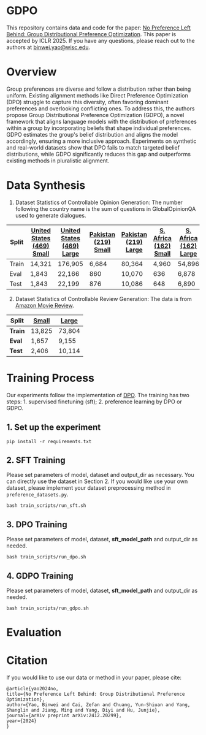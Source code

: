 # GDPO
This repository contains data and code for the paper: [No Preference Left Behind: Group Distributional Preference Optimization](http://arxiv.org/abs/2412.20299). This paper is accepted by ICLR 2025. If you have any questions, please reach out to the authors at binwei.yao@wisc.edu.
# Overview
Group preferences are diverse and follow a distribution rather than being uniform. Existing alignment methods like Direct Preference Optimization (DPO) struggle to capture this diversity, often favoring dominant preferences and overlooking conflicting ones. To address this, the authors propose Group Distributional Preference Optimization (GDPO), a novel framework that aligns language models with the distribution of preferences within a group by incorporating beliefs that shape individual preferences. GDPO estimates the group's belief distribution and aligns the model accordingly, ensuring a more inclusive approach. Experiments on synthetic and real-world datasets show that DPO fails to match targeted belief distributions, while GDPO significantly reduces this gap and outperforms existing methods in pluralistic alignment.
# Data Synthesis
1. Dataset Statistics of Controllable Opinion Generation: The number following the country name is the sum of questions in GlobalOpinionQA used to generate dialogues.

| Split  | [United States (469) Small](https://huggingface.co/datasets/Binwei01/mmoqa_usa) | [United States (469) Large](https://huggingface.co/datasets/Binwei01/mmoqa_usa_large) | [Pakistan (219) Small](https://huggingface.co/datasets/Binwei01/mmoqa_pk) | [Pakistan (219) Large](https://huggingface.co/datasets/Binwei01/mmoqa_pk_large) | [S. Africa (162) Small](https://huggingface.co/datasets/Binwei01/mmoqa_sa) | [S. Africa (162) Large](https://huggingface.co/datasets/Binwei01/mmoqa_sa_large) |
|--------|----------------------------|----------------------------|----------------------|----------------------|----------------------|----------------------|
| Train  | 14,321                     | 176,905                    | 6,684                | 80,364               | 4,960                | 54,896               |
| Eval   | 1,843                      | 22,166                     | 860                  | 10,070               | 636                  | 6,878                |
| Test   | 1,843                      | 22,199                     | 876                  | 10,086               | 648                  | 6,890                |

2. Dataset Statistics of Controllable Review Generation: The data is from [Amazon Movie Review](https://snap.stanford.edu/data/web-Movies.html).

| Split  | [Small](https://huggingface.co/datasets/Binwei01/movie_review)  | [Large](https://huggingface.co/datasets/Binwei01/movie_review_large)  |
|--------|--------|--------|
| **Train** | 13,825 | 73,804 |
| **Eval**  | 1,657  | 9,155  |
| **Test**  | 2,406  | 10,114 |

# Training Process
Our experiments follow the implementation of [DPO](https://github.com/eric-mitchell/direct-preference-optimization). The training has two steps: 1. supervised finetuning (sft); 2. preference learning by DPO or GDPO.
## 1. Set up the experiment
``pip install -r requirements.txt``
## 2. SFT Training
Please set parameters of model, dataset and output_dir as necessary. You can directly use the dataset in Section 2. If you would like use your own dataset, please implement your dataset preprocessing method in ``preference_datasets.py``. 

``bash train_scripts/run_sft.sh``
## 3. DPO Training
Please set parameters of model, dataset, **sft_model_path** and output_dir as needed.

``bash train_scripts/run_dpo.sh``
## 4. GDPO Training
Please set parameters of model, dataset, **sft_model_path** and output_dir as needed.

``bash train_scripts/run_gdpo.sh``
# Evaluation
# Citation
If you would like to use our data or method in your paper, please cite:

    @article{yao2024no,
    title={No Preference Left Behind: Group Distributional Preference Optimization},
    author={Yao, Binwei and Cai, Zefan and Chuang, Yun-Shiuan and Yang, Shanglin and Jiang, Ming and Yang, Diyi and Hu, Junjie},
    journal={arXiv preprint arXiv:2412.20299},
    year={2024}
    }
